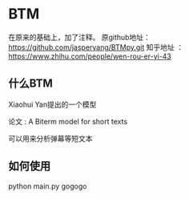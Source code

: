 <!--
 * @Author: 一蓑烟雨任平生
 * @Date: 2020-03-08 17:38:48
 * @LastEditTime: 2020-03-08 17:42:42
 * @LastEditors: Please set LastEditors
 * @Description: In User Settings Edit
 * @FilePath: /BTMpy/Users/duyining/Desktop/BTM/README.md
 -->
# BTM
在原来的基础上，加了注释。
原github地址：https://github.com/jasperyang/BTMpy.git
知乎地址 ： https://www.zhihu.com/people/wen-rou-er-yi-43

## 什么BTM

Xiaohui Yan提出的一个模型 

论文 : A Biterm model for short texts

可以用来分析弹幕等短文本

## 如何使用

  python main.py
  gogogo
